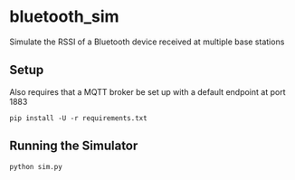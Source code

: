 # bluetooth_sim

Simulate the RSSI of a Bluetooth device received at multiple base stations

## Setup

Also requires that a MQTT broker be set up with a default endpoint at port 1883

`pip install -U -r requirements.txt`

## Running the Simulator

`python sim.py`

